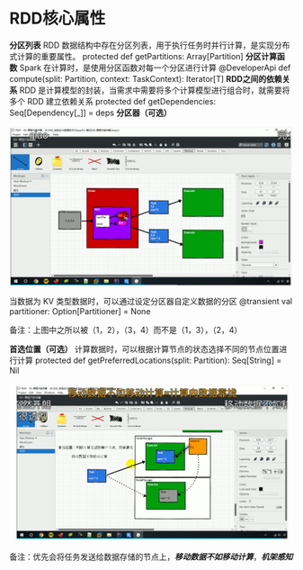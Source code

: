 # RDD核心属性



 **分区列表**
  RDD 数据结构中存在分区列表，用于执行任务时并行计算，是实现分布式计算的重要属性。
   protected def getPartitions: Array[Partition]
 **分区计算函数**
  Spark 在计算时，是使用分区函数对每一个分区进行计算
   @DeveloperApi
  def compute(split: Partition, context: TaskContext): Iterator[T]
 **RDD之间的依赖关系**
  RDD 是计算模型的封装，当需求中需要将多个计算模型进行组合时，就需要将多个 RDD 建立依赖关系
   protected def getDependencies: Seq[Dependency[_]] = deps
 **分区器（可选）**

<img src="009.RDD的核心属性.assets/image-20230226222412363.png" alt="image-20230226222412363" style="zoom:50%;" />

  当数据为 KV 类型数据时，可以通过设定分区器自定义数据的分区
   @transient val partitioner: Option[Partitioner] = None

备注：上图中之所以被（1，2），（3，4）而不是（1，3），（2，4）

 **首选位置（可选）**
  计算数据时，可以根据计算节点的状态选择不同的节点位置进行计算
   protected def getPreferredLocations(split: Partition): Seq[String] = Nil

![image-20230226222709503](009.RDD的核心属性.assets/image-20230226222709503.png)

备注：优先会将任务发送给数据存储的节点上，***移动数据不如移动计算***，***机架感知***

 